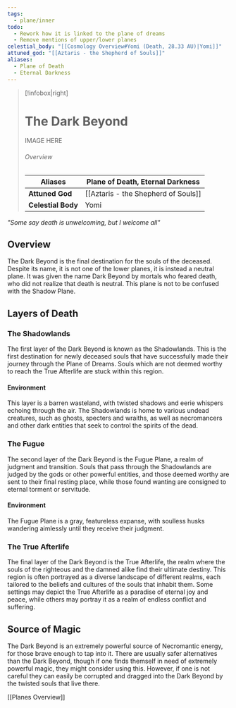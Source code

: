 ```yaml
---
tags:
  - plane/inner
todo:
  - Rework how it is linked to the plane of dreams
  - Remove mentions of upper/lower planes
celestial_body: "[[Cosmology Overview#Yomi (Death, 28.33 AU)|Yomi]]"
attuned_god: "[[Aztaris - the Shepherd of Souls]]"
aliases:
  - Plane of Death
  - Eternal Darkness
---
```

> [!infobox|right]
> # The Dark Beyond
> IMAGE HERE
> ###### Overview
> | **Aliases** | Plane of Death, Eternal Darkness |
> | - | - |
> | **Attuned God** | [[Aztaris - the Shepherd of Souls]] |
> | **Celestial Body** | Yomi |

*"Some say death is unwelcoming, but I welcome all"*
## Overview
The Dark Beyond is the final destination for the souls of the deceased. Despite its name, it is not one of the lower planes, it is instead a neutral plane. It was given the name Dark Beyond by mortals who feared death, who did not realize that death is neutral. This plane is not to be confused with the Shadow Plane.
## Layers of Death
### The Shadowlands
The first layer of the Dark Beyond is known as the Shadowlands. This is the first destination for newly deceased souls that have successfully made their journey through the Plane of Dreams. Souls which are not deemed worthy to reach the True Afterlife are stuck within this region.
#### Environment
This layer is a barren wasteland, with twisted shadows and eerie whispers echoing through the air. The Shadowlands is home to various undead creatures, such as ghosts, specters and wraiths, as well as necromancers and other dark entities that seek to control the spirits of the dead.
### The Fugue
The second layer of the Dark Beyond is the Fugue Plane, a realm of judgment and transition. Souls that pass through the Shadowlands are judged by the gods or other powerful entities, and those deemed worthy are sent to their final resting place, while those found wanting are consigned to eternal torment or servitude.
#### Environment
The Fugue Plane is a gray, featureless expanse, with soulless husks wandering aimlessly until they receive their judgment.
### The True Afterlife
The final layer of the Dark Beyond is the True Afterlife, the realm where the souls of the righteous and the damned alike find their ultimate destiny. This region is often portrayed as a diverse landscape of different realms, each tailored to the beliefs and cultures of the souls that inhabit them. Some settings may depict the True Afterlife as a paradise of eternal joy and peace, while others may portray it as a realm of endless conflict and suffering.
## Source of Magic
The Dark Beyond is an extremely powerful source of Necromantic energy, for those brave enough to tap into it. There are usually safer alternatives than the Dark Beyond, though if one finds themself in need of extremely powerful magic, they might consider using this. However, if one is not careful they can easily be corrupted and dragged into the Dark Beyond by the twisted souls that live there.

[[Planes Overview]]